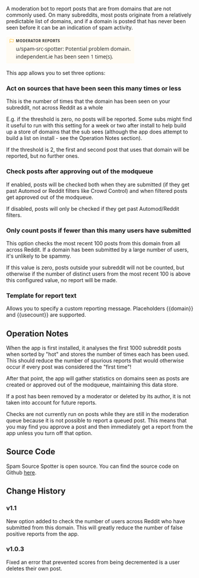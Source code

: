 A moderation bot to report posts that are from domains that are not commonly used. On many subreddits, most posts originate from a relatively predictable list of domains, and if a domain is posted that has never been seen before it can be an indication of spam activity.

![Example report](https://raw.githubusercontent.com/fsvreddit/spam-src-spotter/main/doc_images/screenshot.png)

This app allows you to set three options:

### Act on sources that have been seen this many times or less

This is the number of times that the domain has been seen on your subreddit, not across Reddit as a whole

E.g. if the threshold is zero, no posts will be reported. Some subs might find it useful to run with this setting for a week or two after install to help build up a store of domains that the sub sees (although the app does attempt to build a list on install - see the Operation Notes section).

If the threshold is 2, the first and second post that uses that domain will be reported, but no further ones.

### Check posts after approving out of the modqueue

If enabled, posts will be checked both when they are submitted (if they get past Automod or Reddit filters like Crowd Control) and when filtered posts get approved out of the modqueue.

If disabled, posts will only be checked if they get past Automod/Reddit filters.

### Only count posts if fewer than this many users have submitted

This option checks the most recent 100 posts from this domain from all across Reddit. If a domain has been submitted by a large number of users, it's unlikely to be spammy. 

If this value is zero, posts outside your subreddit will not be counted, but otherwise if the number of distinct users from the most recent 100 is above this configured value, no report will be made.

### Template for report text

Allows you to specify a custom reporting message. Placeholders {{domain}} and {{usecount}} are supported.

## Operation Notes

When the app is first installed, it analyses the first 1000 subreddit posts when sorted by "hot" and stores the number of times each has been used. This should reduce the number of spurious reports that would otherwise occur if every post was considered the "first time"!

After that point, the app will gather statistics on domains seen as posts are created or approved out of the modqueue, maintaining this data store.

If a post has been removed by a moderator or deleted by its author, it is not taken into account for future reports.

Checks are not currently run on posts while they are still in the moderation queue because it is not possible to report a queued post. This means that you may find you approve a post and then immediately get a report from the app unless you turn off that option.

## Source Code

Spam Source Spotter is open source. You can find the source code on Github [here](https://github.com/fsvreddit/spam-src-spotter).

## Change History

### v1.1

New option added to check the number of users across Reddit who have submitted from this domain. This will greatly reduce the number of false positive reports from the app.

### v1.0.3

Fixed an error that prevented scores from being decremented is a user deletes their own post.

